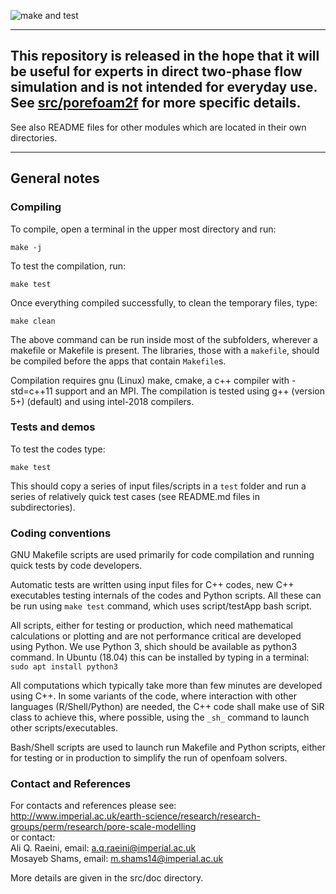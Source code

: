 ![make and test](https://github.com/aliraeini/porefoam/workflows/make%20and%20test/badge.svg)

 ----------------------------------------------------------------    
 
## This repository is released in the hope that it will be useful for experts in direct two-phase flow simulation and is not intended for everyday use.  See  [src/porefoam2f](src/porefoam2f) for more specific details.

See also README files for other modules  which are located in their own directories. 

 ----------------------------------------------------------------

## General notes

### Compiling

To compile, open a terminal in the upper most directory and run:    

 `make -j`

To test the compilation, run:    

 `make test`

Once everything compiled successfully, to clean the temporary files, type:

 `make clean`

The above command can be run inside most of the subfolders, wherever a 
makefile or Makefile is present.  The libraries, those with a `makefile`,
should be compiled before the apps that contain `Makefile`s.

Compilation requires gnu (Linux) make, cmake, a c++ compiler with -std=c++11
support and an MPI. The compilation is tested using g++ (version 5+) (default)
and using intel-2018 compilers.


### Tests and demos
To test the codes type:

 `make test`

This should copy a series of input files/scripts in a `test` folder and 
run a series of relatively quick test cases (see README.md files in 
subdirectories).  

### Coding conventions

GNU Makefile scripts are used primarily for code compilation and 
running quick tests by code developers.

Automatic tests are written using input files for C++ codes, new C++ 
executables testing internals of the codes and Python scripts. All 
these can be run using `make test` command, which uses 
script/testApp bash script.

All scripts, either for testing or production, which need mathematical 
calculations or plotting and are not performance critical are developed 
using Python. We use Python 3, shich should be available as python3 command.
In Ubuntu (18.04) this can be installed by typing in a terminal:    
 `sudo apt install python3`

All computations which typically take more than few minutes are 
developed using C++.  In some variants of the code, where interaction 
with other languages (R/Shell/Python) are needed, the C++ code shall 
make use of SiR class to achieve this, where possible, using the `_sh_` 
command to launch other scripts/executables.


Bash/Shell scripts are used to launch run Makefile and Python scripts, 
either for testing or in production to simplify the run of openfoam 
solvers.  



### Contact and References ###

For contacts and references please see:    
http://www.imperial.ac.uk/earth-science/research/research-groups/perm/research/pore-scale-modelling    
or contact:    
 Ali Q. Raeini, email: a.q.raeini@imperial.ac.uk     
 Mosayeb Shams, email: m.shams14@imperial.ac.uk     

More details are given in the src/doc directory.

